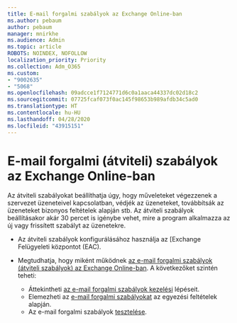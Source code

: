```yaml
---
title: E-mail forgalmi szabályok az Exchange Online-ban
ms.author: pebaum
author: pebaum
manager: mnirkhe
ms.audience: Admin
ms.topic: article
ROBOTS: NOINDEX, NOFOLLOW
localization_priority: Priority
ms.collection: Adm_O365
ms.custom:
- "9002635"
- "5068"
ms.openlocfilehash: 09adcce1f7124771d6c0a1aaca44337dc02d18c2
ms.sourcegitcommit: 07725fcaf073f0ac145f98653b989afdb34c5ad0
ms.translationtype: HT
ms.contentlocale: hu-HU
ms.lasthandoff: 04/28/2020
ms.locfileid: "43915151"
---
```

# <a name="mail-flow-transport-rules-in-exchange-online"></a>E-mail forgalmi (átviteli) szabályok az Exchange Online-ban

Az átviteli szabályokat beállíthatja úgy, hogy műveleteket végezzenek a szervezet üzeneteivel kapcsolatban, védjék az üzeneteket, továbbítsák az üzeneteket bizonyos feltételek alapján stb.  Az átviteli szabályok beállításakor akár 30 percet is igénybe vehet, mire a program alkalmazza az új vagy frissített szabályt az üzenetekre.

- Az átviteli szabályok konfigurálásához használja az [Exchange Felügyeleti központot (EAC).

- Megtudhatja, hogy miként működnek [az e-mail forgalmi szabályok (átviteli szabályok) az Exchange Online-ban](https://docs.microsoft.com/exchange/security-and-compliance/mail-flow-rules/mail-flow-rules). A következőket szintén teheti:

    - Áttekintheti [az e-mail forgalmi szabályok kezelési](https://docs.microsoft.com/exchange/security-and-compliance/mail-flow-rules/manage-mail-flow-rules) lépéseit.
    - Elemezheti az [e-mail forgalmi szabályokat](https://docs.microsoft.com/exchange/security-and-compliance/mail-flow-rules/mail-flow-rule-actions) az egyezési feltételek alapján.
    - Az e-mail forgalmi szabályok [tesztelése](https://docs.microsoft.com/exchange/security-and-compliance/mail-flow-rules/test-mail-flow-rules).
